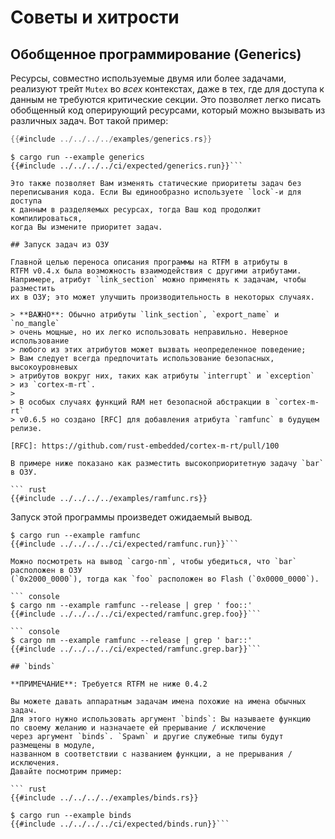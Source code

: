 # Советы и хитрости

## Обобщенное программирование (Generics)

Ресурсы, совместно используемые двумя или более задачами, реализуют трейт `Mutex`
во *всех* контекстах, даже в тех, где для доступа к данным не требуются
критические секции. Это позволяет легко писать обобщенный код оперирующий
ресурсами, который можно вызывать из различных задач. Вот такой пример:

``` rust
{{#include ../../../../examples/generics.rs}}
```

``` console
$ cargo run --example generics
{{#include ../../../../ci/expected/generics.run}}```

Это также позволяет Вам изменять статические приоритеты задач без
переписывания кода. Если Вы единообразно используете `lock`-и для доступа
к данным в разделяемых ресурсах, тогда Ваш код продолжит компилироваться,
когда Вы измените приоритет задач.

## Запуск задач из ОЗУ

Главной целью переноса описания программы на RTFM в атрибуты в
RTFM v0.4.x была возможность взаимодействия с другими атрибутами.
Напримерe, атрибут `link_section` можно применять к задачам, чтобы разместить
их в ОЗУ; это может улучшить производительность в некоторых случаях.

> **ВАЖНО**: Обычно атрибуты `link_section`, `export_name` и `no_mangle`
> очень мощные, но их легко использовать неправильно. Неверное использование
> любого из этих атрибутов может вызвать неопределенное поведение;
> Вам следует всегда предпочитать использование безопасных, высокоуровневых
> атрибутов вокруг них, таких как атрибуты `interrupt` и `exception`
> из `cortex-m-rt`.
>
> В особых случаях функций RAM нет безопасной абстракции в `cortex-m-rt`
> v0.6.5 но создано [RFC] для добавления атрибута `ramfunc` в будущем релизе.

[RFC]: https://github.com/rust-embedded/cortex-m-rt/pull/100

В примере ниже показано как разместить высокоприоритетную задачу `bar` в ОЗУ.

``` rust
{{#include ../../../../examples/ramfunc.rs}}
```

Запуск этой программы произведет ожидаемый вывод.

``` console
$ cargo run --example ramfunc
{{#include ../../../../ci/expected/ramfunc.run}}```

Можно посмотреть на вывод `cargo-nm`, чтобы убедиться, что `bar` расположен в ОЗУ
(`0x2000_0000`), тогда как `foo` расположен во Flash (`0x0000_0000`).

``` console
$ cargo nm --example ramfunc --release | grep ' foo::'
{{#include ../../../../ci/expected/ramfunc.grep.foo}}```

``` console
$ cargo nm --example ramfunc --release | grep ' bar::'
{{#include ../../../../ci/expected/ramfunc.grep.bar}}```

## `binds`

**ПРИМЕЧАНИЕ**: Требуется RTFM не ниже 0.4.2

Вы можете давать аппаратным задачам имена похожие на имена обычных задач.
Для этого нужно использовать аргумент `binds`: Вы называете функцию
по своему желанию и назначаете ей прерывание / исключение
через аргумент `binds`. `Spawn` и другие служебные типы будут размещены в модуле,
названном в соответствии с названием функции, а не прерывания / исключения.
Давайте посмотрим пример:

``` rust
{{#include ../../../../examples/binds.rs}}
```
``` console
$ cargo run --example binds
{{#include ../../../../ci/expected/binds.run}}```